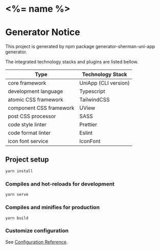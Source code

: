 # <%= name %>

# Generator Notice

This project is generated by npm package generator-sherman-uni-app generator.

The integrated technology stacks and plugins are listed bellow.

| Type                    | Technology Stack     |
|-------------------------|----------------------|
| core framework          | UniApp (CLI version) |
| development language    | Typescript           |
| atomic CSS framework    | TailwindCSS          |
| component CSS framework | UView                |
| post CSS processor      | SASS                 |
| code style linter       | Prettier             |
| code format linter      | Eslint               |
| icon font service       | IconFont             |

## Project setup

```
yarn install
```

### Compiles and hot-reloads for development

```
yarn serve
```

### Compiles and minifies for production

```
yarn build
```

### Customize configuration

See [Configuration Reference](https://cli.vuejs.org/config/).
